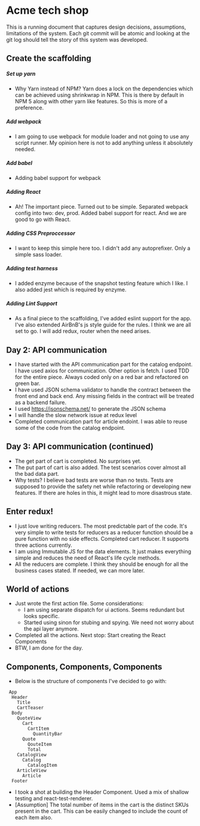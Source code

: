 # Acme tech shop

This is a running document that captures design decisions, assumptions, limitations of the system. Each git commit will be atomic and looking at the git log should tell the story of this system was developed.

## Create the scaffolding
##### Set up yarn
  * Why Yarn instead of NPM?
    Yarn does a lock on the dependencies which can be achieved using shrinkwrap in NPM. This is there by default in NPM 5 along with other yarn like features.  So this is more of a preference.
##### Add webpack
  * I am going to use webpack for module loader and not going to use any script runner. My opinion here is not to add anything unless it absolutely needed.
##### Add babel
  * Adding babel support for webpack
##### Adding React
  * Ah! The important piece. Turned out to be simple. Separated webpack config into two: dev, prod. Added babel support for react. And we are good to go with React.
##### Adding CSS Preproccessor
  * I want to keep this simple here too. I didn't add any autoprefixer. Only a simple sass loader.
##### Adding test harness
  * I added enzyme because of the snapshot testing feature which I like. I also added jest which is required by enzyme.
##### Adding Lint Support 
  * As a final piece to the scaffolding, I've added eslint support for the app. I've also extended AirBnB's js style guide for the rules. I think we are all set to go. I will add redux, router when the need arises.

## Day 2: API communication
   * I have started with the API communication part for the catalog endpoint. I have used axios for communication. Other option is fetch. I used TDD for the entire piece. Always coded only on a red bar and refactored on green bar.
   * I have used JSON schema validator to handle the contract between the front end and back end. Any missing fields in the contract will be treated as a backend failure.
   * I used https://jsonschema.net/ to generate the JSON schema
   * I will handle the slow network issue at redux level
   * Completed communication part for article endoint. I was able to reuse some of the code from the catalog endpoint.
   
## Day 3: API communication (continued)
   * The get part of cart is completed. No surprises yet.
   * The put part of cart is also added. The test scenarios cover almost all the bad data part.
   * Why tests?
     I believe bad tests are worse than no tests. Tests are supposed to provide the safety net while refactoring or developing new features. If there are holes in this, it might lead to more disastrous state.
     
## Enter redux!     
   * I just love writing reducers. The most predictable part of the code. It's very simple to write tests for reducers as a reducer function should be a pure function with no side effects. Completed cart reducer. It supports three actions currently.
   * I am using Immutable JS for the data elements. It just makes everything simple and reduces the need of React's life cycle methods.
   * All the reducers are complete. I think they should be enough for all the business cases stated. If needed, we can more later.
   
## World of actions
   * Just wrote the first action file. Some considerations:
     * I am using separate dispatch for ui actions. Seems redundant but looks specific.
     * Started using sinon for stubing and spying. We need not worry about the api layer anymore.
   * Completed all the actions. Next stop: Start creating the React Components
   * BTW, I am done for the day.
   
## Components, Components, Components
   * Below is the structure of components I've decided to go with:
   ~~~~
    App
     Header
       Title
       CartTeaser
     Body
       QuoteView
         Cart
           CartItem
             QuantityBar
         Quote
           QouteItem
           Total
       CatalogView
         Catalog
           CatalogItem
       ArticleView
         Article
     Footer
   ~~~~
   * I took a shot at building the Header Component. Used a mix of shallow testing and react-test-renderer.
   * [Assumption] The total number of items in the cart is the distinct SKUs present in the cart. This can be easily changed to include the count of each item also.
   
   